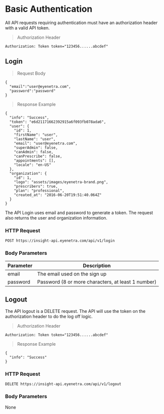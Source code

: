 # Basic Authentication

All API requests requiring authentication must have an authorization header with a valid API token.

> Authorization Header

````
Authorization: Token token="123456......abcdef"
````

## Login

> Request Body

````
{
  "email":"user@eyenetra.com",
  "password":"password"
}
````

> Response Example 

````
{
  "info": "Success",
  "token": "e6d21171662392915a6f093fb078ada6",
  "user": {
    "id": 1,
    "firstName": "user",
    "lastName": "user",
    "email": "user@eyenetra.com",
    "superAdmin": false,
    "canAdmin": false,
    "canPrescribe": false,
    "appointments": [],
    "locale": "en-US"
  },
  "organization": {
    "id": 1,
    "logo": "assets/images/eyenetra-brand.png",
    "prescribers": true,
    "plan": "professional",
    "created_at": "2016-06-20T19:51:40.064Z"
  }
}
````

The API Login uses email and password to generate a token. The request also returns the user and organization information.

### HTTP Request

`POST https://insight-api.eyenetra.com/api/v1/login`

### Body Parameters

Parameter       | Description
--------------- | -------------------------------------------------------------------------------
email           | The email used on the sign up
password        | Password (8 or more characters, at least 1 number)


## Logout

The API logout is a DELETE request. The API will use the token on the authorization header to do the log off logic. 

> Authorization Header

````
Authorization: Token token="123456......abcdef"
````

> Response Example 

````
{
  "info": "Success"
}
````

### HTTP Request

`DELETE https://insight-api.eyenetra.com/api/v1/logout`

### Body Parameters

None
